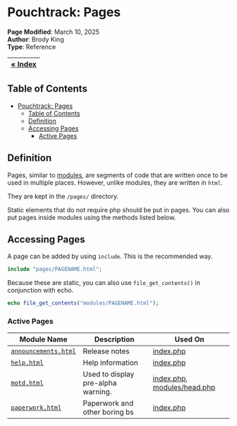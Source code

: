 # Pouchtrack: Pages

**Page Modified**: March 10, 2025
\
**Author**: Brody King
\
**Type**: Reference

|**[« Index](/docs/index.md)** |
| --------------------------- | 

## Table of Contents

- [Pouchtrack: Pages](#pouchtrack-pages)
  - [Table of Contents](#table-of-contents)
  - [Definition](#definition)
  - [Accessing Pages](#accessing-pages)
    - [Active Pages](#active-pages)

## Definition 

Pages, similar to [modules](modules.md), are segments of code that are written once to be used in multiple places. However, unlike modules, they are written in `html`.

They are kept in the `/pages/` directory. 

Static elements that do not require php should be put in pages. You can also put pages inside modules using the methods listed below.


## Accessing Pages 
A page can be added by using `include`. This is the recommended way.
```php
include "pages/PAGENAME.html";
```
Because these are static, you can also use `file_get_contents()` in conjunction with echo.
```php
echo file_get_contents("modules/PAGENAME.html");
```

### Active Pages 

| Module Name | Description | Used On |
| ----------- | ----------- | ------- |
| [`announcements.html`](/pages/announcements.html) | Release notes | [index.php](/index.php) |
| [`help.html`](/pages/help.html) | Help information | [index.php](/index.php) |
| [`motd.html`](/pages/motd.html) | Used to display pre-alpha warning. | [index.php](/index.php), [modules/head.php](/modules/head.php) |
| [`paperwork.html`](/pages/paperwork.html) | Paperwork and other boring bs | [index.php](/index.php) |